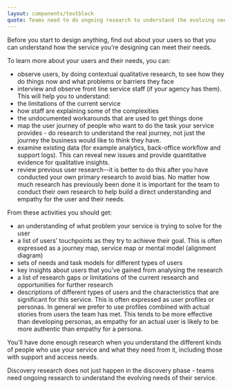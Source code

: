 ```yaml
---
layout: components/textblock
quote: Teams need to do ongoing research to understand the evolving needs of their service
---
```


Before you start to design anything, find out about your users so that you can understand how the service you’re designing can meet their needs.  
 
To learn more about your users and their needs, you can:
- observe users, by doing contextual qualitative research, to see how they do things now and what problems or barriers they face
- interview and observe front line service staff (if your agency has them). This will help you to understand:
 - the limitations of the current service
 - how staff are explaining some of the complexities
 - the undocumented workarounds that are used to get things done
- map the user journey of people who want to do the task your service provides - do research to understand the real journey, not just the journey the business would like to think they have.
- examine existing data (for example analytics, back-office workflow and support logs). This can reveal new issues and provide quantitative evidence for qualitative insights.
- review previous user research--it is better to do this after you have conducted your own primary research to avoid bias. No matter how much research has previously been done it is important for the team to conduct their own research to help build a direct understanding and empathy for the user and their needs. 
 
From these activities you should get:
- an understanding of what problem your service is trying to solve for the user
- a list of users’ touchpoints as they try to achieve their goal. This is often expressed as a journey map, service map or mental model (alignment diagram)
- sets of needs and task models for different types of users
- key insights about users that you’ve gained from analysing the research 
- a list of research gaps or limitations of the current research and opportunities for further research
- descriptions of different types of users and the characteristics that are significant for this service. This is often expressed as user profiles or personas. In general we prefer to use profiles combined with actual stories from users the team has met. This tends to be more effective than developing personas, as empathy for an actual user is likely to be more authentic than empathy for a persona.
 
You’ll have done enough research when you understand the different kinds of people who use your service and what they need from it, including those with support and access needs.
 
Discovery research does not just happen in the discovery phase - teams need ongoing research to understand the evolving needs of their service. 

